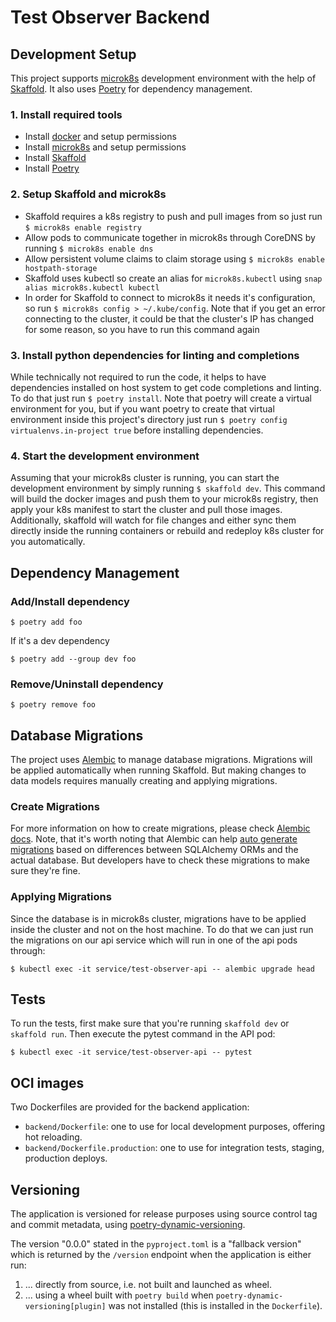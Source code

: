 # Test Observer Backend

## Development Setup

This project supports [microk8s](https://microk8s.io/) development environment with the help of [Skaffold](https://skaffold.dev/). It also uses [Poetry](https://python-poetry.org/) for dependency management.

### 1. Install required tools

- Install [docker](https://snapcraft.io/docker) and setup permissions
- Install [microk8s](https://microk8s.io/docs/getting-started) and setup permissions
- Install [Skaffold](https://skaffold.dev/docs/install/#standalone-binary)
- Install [Poetry](https://python-poetry.org/docs/#installation)

### 2. Setup Skaffold and microk8s

- Skaffold requires a k8s registry to push and pull images from so just run `$ microk8s enable registry`
- Allow pods to communicate together in microk8s through CoreDNS by running `$ microk8s enable dns`
- Allow persistent volume claims to claim storage using `$ microk8s enable hostpath-storage`
- Skaffold uses kubectl so create an alias for `microk8s.kubectl` using `snap alias microk8s.kubectl kubectl`
- In order for Skaffold to connect to microk8s it needs it's configuration, so run `$ microk8s config > ~/.kube/config`. Note that if you get an error connecting to the cluster, it could be that the cluster's IP has changed for some reason, so you have to run this command again

### 3. Install python dependencies for linting and completions

While technically not required to run the code, it helps to have dependencies installed on host system to get code completions and linting. To do that just run `$ poetry install`. Note that poetry will create a virtual environment for you, but if you want poetry to create that virtual environment inside this project's directory just run `$ poetry config virtualenvs.in-project true` before installing dependencies.

### 4. Start the development environment

Assuming that your microk8s cluster is running, you can start the development environment by simply running `$ skaffold dev`. This command will build the docker images and push them to your microk8s registry, then apply your k8s manifest to start the cluster and pull those images. Additionally, skaffold will watch for file changes and either sync them directly inside the running containers or rebuild and redeploy k8s cluster for you automatically.

## Dependency Management

### Add/Install dependency

`$ poetry add foo`

If it's a dev dependency

`$ poetry add --group dev foo`

### Remove/Uninstall dependency

`$ poetry remove foo`

## Database Migrations

The project uses [Alembic](https://alembic.sqlalchemy.org/en/latest/) to manage database migrations. Migrations will be applied automatically when running Skaffold. But making changes to data models requires manually creating and applying migrations.

### Create Migrations

For more information on how to create migrations, please check [Alembic docs](https://alembic.sqlalchemy.org/en/latest/). Note, that it's worth noting that Alembic can help [auto generate migrations](https://alembic.sqlalchemy.org/en/latest/autogenerate.html) based on differences between SQLAlchemy ORMs and the actual database. But developers have to check these migrations to make sure they're fine.

### Applying Migrations

Since the database is in microk8s cluster, migrations have to be applied inside the cluster and not on the host machine. To do that we can just run the migrations on our api service which will run in one of the api pods through:

`$ kubectl exec -it service/test-observer-api -- alembic upgrade head`

## Tests

To run the tests, first make sure that you're running `skaffold dev` or `skaffold run`. Then execute the pytest command in the API pod:

`$ kubectl exec -it service/test-observer-api -- pytest`

## OCI images

Two Dockerfiles are provided for the backend application:

- `backend/Dockerfile`: one to use for local development purposes, offering hot reloading.
- `backend/Dockerfile.production`: one to use for integration tests, staging, production deploys.

## Versioning

The application is versioned for release purposes using source control tag and commit metadata, using [poetry-dynamic-versioning](https://pypi.org/project/poetry-dynamic-versioning/).

The version "0.0.0" stated in the `pyproject.toml` is a "fallback version" which is returned by the `/version` endpoint when the application is either run:

1. ... directly from source, i.e. not built and launched as wheel.
2. ... using a wheel built with `poetry build` when `poetry-dynamic-versioning[plugin]` was not installed (this is installed in the `Dockerfile`).
